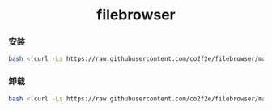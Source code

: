 <h1 align="center">
  filebrowser
</h1>


### 安装
```bash
bash <(curl -Ls https://raw.githubusercontent.com/co2f2e/filebrowser/main/bash/install_filebrowser.sh)
```

### 卸载
```bash
bash <(curl -Ls https://raw.githubusercontent.com/co2f2e/filebrowser/main/bash/uninstall_filebrowser.sh)
```
